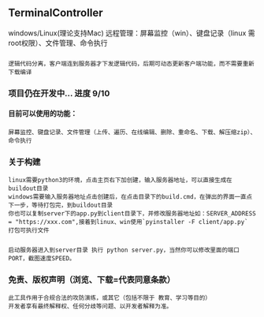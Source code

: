 ## TerminalController
windows/Linux(理论支持Mac) 远程管理：屏幕监控（win）、键盘记录（linux 需root权限）、文件管理、命令执行
### 
    逻辑代码分离，客户端连到服务器才下发逻辑代码，后期可动态更新客户端功能，而不需要重新下载编译
### 项目仍在开发中... 进度 9/10
#### 目前可以使用的功能：
    屏幕监控、键盘记录、文件管理（上传、遍历、在线编辑、删除、重命名、下载、解压缩zip）、命令执行

### 关于构建
    linux需要python3的环境，点击主页右下加创建，输入服务器地址，可以直接生成在buildout目录
    windows需要输入服务器地址点击创建后，在点击目录下的build.cmd，在弹出的界面一直点下一步，等待打包完，到buildout目录
    你也可以复制server下的app.py到client目录下，并修改服务器地址如：SERVER_ADDRESS = "https://xxx.com",接着到linux、win使用`pyinstaller -F client/app.py` 打包可执行文件
### 
    启动服务器进入到server目录 执行 python server.py，当然你可以修改里面的端口PORT，截图速度SPEED。

### 免责、版权声明（浏览、下载=代表同意条款）
    此工具作用于合规合法的攻防演练，或其它（包括不限于 教育、学习等目的）
    开发者享有最终解释权、任何分歧等问题、以开发者解释为准。
